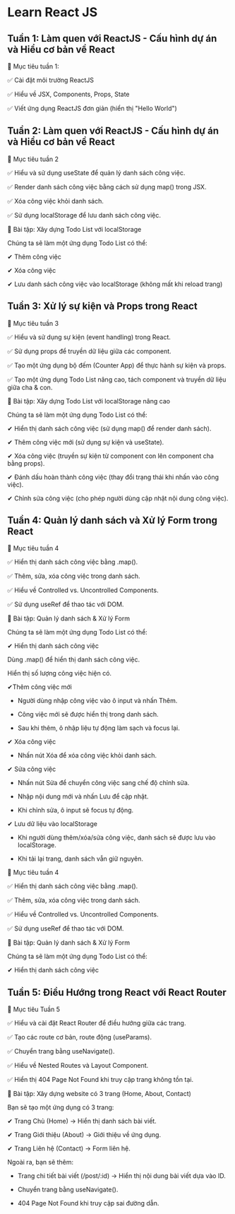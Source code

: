 # **Learn React JS**

## **Tuần 1: Làm quen với ReactJS - Cấu hình dự án và Hiểu cơ bản về React**

🎯 Mục tiêu tuần 1:

✅ Cài đặt môi trường ReactJS

✅ Hiểu về JSX, Components, Props, State

✅ Viết ứng dụng ReactJS đơn giản (hiển thị "Hello World")

## **Tuần 2: Làm quen với ReactJS - Cấu hình dự án và Hiểu cơ bản về React**

🎯 Mục tiêu tuần 2

✅ Hiểu và sử dụng useState để quản lý danh sách công việc.

✅ Render danh sách công việc bằng cách sử dụng map() trong JSX.

✅ Xóa công việc khỏi danh sách.

✅ Sử dụng localStorage để lưu danh sách công việc.

🚀 Bài tập: Xây dựng Todo List với localStorage

Chúng ta sẽ làm một ứng dụng Todo List có thể:

✔ Thêm công việc

✔ Xóa công việc

✔ Lưu danh sách công việc vào localStorage (không mất khi reload trang)

## **Tuần 3: Xử lý sự kiện và Props trong React**

🎯 Mục tiêu tuần 3

✅ Hiểu và sử dụng sự kiện (event handling) trong React.

✅ Sử dụng props để truyền dữ liệu giữa các component.

✅ Tạo một ứng dụng bộ đếm (Counter App) để thực hành sự kiện và props.

✅ Tạo một ứng dụng Todo List nâng cao, tách component và truyền dữ liệu giữa cha & con.

🚀 Bài tập: Xây dựng Todo List với localStorage nâng cao

Chúng ta sẽ làm một ứng dụng Todo List có thể:

✔ Hiển thị danh sách công việc (sử dụng map() để render danh sách).

✔ Thêm công việc mới (sử dụng sự kiện và useState).

✔ Xóa công việc (truyền sự kiện từ component con lên component cha bằng props).

✔ Đánh dấu hoàn thành công việc (thay đổi trạng thái khi nhấn vào công việc).

✔ Chỉnh sửa công việc (cho phép người dùng cập nhật nội dung công việc).

## **Tuần 4: Quản lý danh sách và Xử lý Form trong React**

🎯 Mục tiêu tuần 4

✅ Hiển thị danh sách công việc bằng .map().

✅ Thêm, sửa, xóa công việc trong danh sách.

✅ Hiểu về Controlled vs. Uncontrolled Components.

✅ Sử dụng useRef để thao tác với DOM.

🚀 Bài tập: Quản lý danh sách & Xử lý Form

Chúng ta sẽ làm một ứng dụng Todo List có thể:

✔ Hiển thị danh sách công việc

Dùng .map() để hiển thị danh sách công việc.

Hiển thị số lượng công việc hiện có.

✔Thêm công việc mới

- Người dùng nhập công việc vào ô input và nhấn Thêm.

- Công việc mới sẽ được hiển thị trong danh sách.

- Sau khi thêm, ô nhập liệu tự động làm sạch và focus lại.

✔ Xóa công việc

- Nhấn nút Xóa để xóa công việc khỏi danh sách.

✔ Sửa công việc

- Nhấn nút Sửa để chuyển công việc sang chế độ chỉnh sửa.

- Nhập nội dung mới và nhấn Lưu để cập nhật.

- Khi chỉnh sửa, ô input sẽ focus tự động.

✔ Lưu dữ liệu vào localStorage

- Khi người dùng thêm/xóa/sửa công việc, danh sách sẽ được lưu vào localStorage.

- Khi tải lại trang, danh sách vẫn giữ nguyên.

🎯 Mục tiêu tuần 4

✅ Hiển thị danh sách công việc bằng .map().

✅ Thêm, sửa, xóa công việc trong danh sách.

✅ Hiểu về Controlled vs. Uncontrolled Components.

✅ Sử dụng useRef để thao tác với DOM.

🚀 Bài tập: Quản lý danh sách & Xử lý Form

Chúng ta sẽ làm một ứng dụng Todo List có thể:

✔ Hiển thị danh sách công việc

## **Tuần 5: Điều Hướng trong React với React Router**

🎯 Mục tiêu Tuần 5

✅ Hiểu và cài đặt React Router để điều hướng giữa các trang.

✅ Tạo các route cơ bản, route động (useParams).

✅ Chuyển trang bằng useNavigate().

✅ Hiểu về Nested Routes và Layout Component.

✅ Hiển thị 404 Page Not Found khi truy cập trang không tồn tại.

🚀 Bài tập: Xây dựng website có 3 trang (Home, About, Contact)

Bạn sẽ tạo một ứng dụng có 3 trang:

✔ Trang Chủ (Home) → Hiển thị danh sách bài viết.

✔ Trang Giới thiệu (About) → Giới thiệu về ứng dụng.

✔ Trang Liên hệ (Contact) → Form liên hệ.

Ngoài ra, bạn sẽ thêm:

- Trang chi tiết bài viết (/post/:id) → Hiển thị nội dung bài viết dựa vào ID.

- Chuyển trang bằng useNavigate().

- 404 Page Not Found khi truy cập sai đường dẫn.







